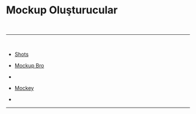 # Mockup Oluşturucular

<br>

---

<br>

- [Shots](https://shots.so/)
- [Mockup Bro](https://mockupbro.com/)
-  <br>

- [Mockey](https://mockey.ai/)

- <br>


---
